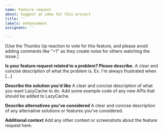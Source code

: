```yaml
---
name: Feature request
about: Suggest an idea for this project
title: ''
labels: enhancement
assignees: ''

---
```


<!-- Leave this section here so others know to vote for your feature  -->

[Use the Thumbs Up reaction to vote for this feature, and please avoid adding comments like "+1" as they create noise for others watching the issue.]

<!-- end -->

**Is your feature request related to a problem? Please describe.**
A clear and concise description of what the problem is. Ex. I'm always frustrated when [...]

**Describe the solution you'd like**
A clear and concise description of what you want LazyCache to do. Add some example code of any new APIs that should be added to LazyCache.

**Describe alternatives you've considered**
A clear and concise description of any alternative solutions or features you've considered.

**Additional context**
Add any other context or screenshots about the feature request here.
